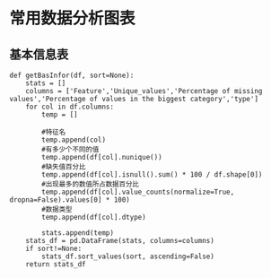 # 常用数据分析图表

## 基本信息表

    def getBasInfor(df, sort=None):
        stats = []
        columns = ['Feature','Unique_values','Percentage of missing values','Percentage of values in the biggest category','type']
        for col in df.columns:
            temp = []

            #特征名
            temp.append(col)
            #有多少个不同的值
            temp.append(df[col].nunique())
            #缺失值百分比
            temp.append(df[col].isnull().sum() * 100 / df.shape[0])
            #出现最多的数值所占数据百分比
            temp.append(df[col].value_counts(normalize=True, dropna=False).values[0] * 100)
            #数据类型
            temp.append(df[col].dtype)

            stats.append(temp)
        stats_df = pd.DataFrame(stats, columns=columns)
        if sort!=None:
            stats_df.sort_values(sort, ascending=False)
        return stats_df
